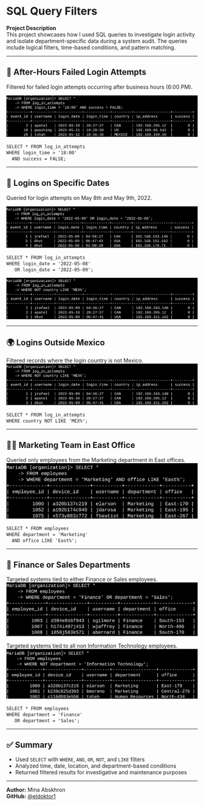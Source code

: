 # SQL Query Filters

**Project Description**  
This project showcases how I used SQL queries to investigate login activity 
and isolate department-specific data during a system audit. The queries include 
logical filters, time-based conditions, and pattern matching.

---

## 🔐 After-Hours Failed Login Attempts

Filtered for failed login attempts occurring after business hours (6:00 PM).

![After Hours Failed Login](https://raw.githubusercontent.com/eldoktor1/SQL-Lab/main/sql_filters_images/sql_page_1_img_1.png)

    SELECT * FROM log_in_attempts
    WHERE login_time > '18:00'
      AND success = FALSE;

---

## 📅 Logins on Specific Dates

Queried for login attempts on May 8th and May 9th, 2022.

![Query Date Filtering](https://raw.githubusercontent.com/eldoktor1/SQL-Lab/main/sql_filters_images/sql_page_2_img_1.png)

    SELECT * FROM log_in_attempts
    WHERE login_date = '2022-05-08'
       OR login_date = '2022-05-09';

![Result Sample](https://raw.githubusercontent.com/eldoktor1/SQL-Lab/main/sql_filters_images/sql_page_2_img_2.png)

---

## 🌍 Logins Outside Mexico

Filtered records where the login country is not Mexico.
![Result Sample](https://raw.githubusercontent.com/eldoktor1/SQL-Lab/main/sql_filters_images/sql_page_2_img_2.png)



    SELECT * FROM log_in_attempts
    WHERE country NOT LIKE 'MEX%';

---

## 🧑‍💼 Marketing Team in East Office

Queried only employees from the Marketing department in East offices.
![Not Mexico Filter](https://raw.githubusercontent.com/eldoktor1/SQL-Lab/main/sql_filters_images/sql_page_3_img_1.png)



    SELECT * FROM employees
    WHERE department = 'Marketing'
      AND office LIKE 'East%';

---

## 💼 Finance or Sales Departments

Targeted systems tied to either Finance or Sales employees.
![Marketing East Office](https://raw.githubusercontent.com/eldoktor1/SQL-Lab/main/sql_filters_images/sql_page_4_img_1.png)

Targeted systems tied to all non Information Technology employees.
![Finance or Sales](https://raw.githubusercontent.com/eldoktor1/SQL-Lab/main/sql_filters_images/sql_page_4_img_2.png)

    SELECT * FROM employees
    WHERE department = 'Finance'
       OR department = 'Sales';

---

## ✅ Summary

- Used `SELECT` with `WHERE`, `AND`, `OR`, `NOT`, and `LIKE` filters  
- Analyzed time, date, location, and department-based conditions  
- Returned filtered results for investigative and maintenance purposes

---

**Author:** Mina Abskhron  
**GitHub:** [@eldoktor1](https://github.com/eldoktor1)
